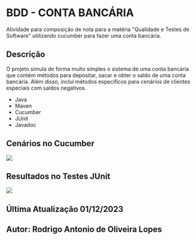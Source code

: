 # BDD - CONTA BANCÁRIA
Atividade para composição de nota para a matéria "Qualidade e Testes de Software" utilizando cucumber para fazer uma conta bancária.

## Descrição
O projeto simula de forma muito simples o sistema de uma conta bancária que contém métodos para depositar, sacar e obter o saldo de uma conta bancária. Além disso, inclui métodos específicos para cenários de clientes
especiais com saldos negativos.
- Java
- Maven
- Cucumber
- JUnit
- Javadoc

## Cenários no Cucumber
<img src="img/Cenários Cucumber.png">

## Resultados no Testes JUnit
<img src="img/Teste JUnit.PNG">

## Última Atualização 01/12/2023
## Autor: Rodrigo Antonio de Oliveira Lopes
